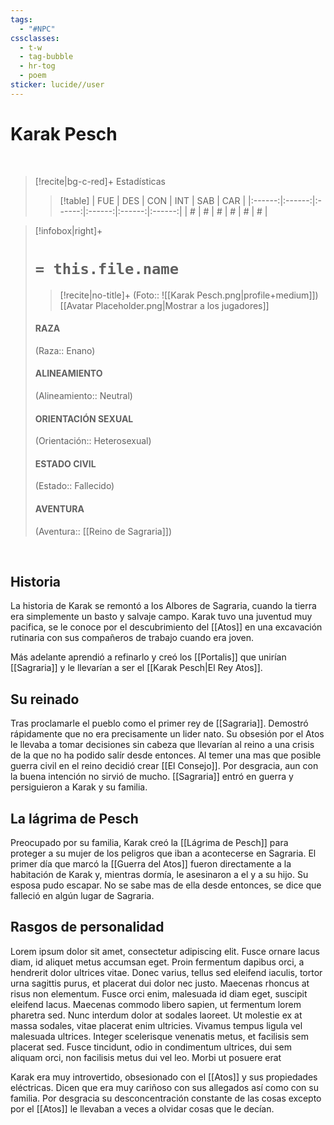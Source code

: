 ```yaml
---
tags:
  - "#NPC"
cssclasses:
  - t-w
  - tag-bubble
  - hr-tog
  - poem
sticker: lucide//user
---
```

<!--NOTA: Recuerda que deberás utilizar el plugin "Dataview" para poder usar al 100% las características de esta plantilla-->

# Karak Pesch
<br>

>[!recite|bg-c-red]+ Estadísticas
>>[!table]
>>|  FUE   |  DES   |  CON   |  INT   |  SAB   |  CAR   |
>>|:------:|:------:|:------:|:------:|:------:|:------:|
>>|  #  |  #  |  #  |  #  |  #  |  #  | <!--Edita esto-->

> [!infobox|right]+
># `= this.file.name` <!--No lo toques, se actualiza con el encabezado o el titulo de la página-->
>
>>[!recite|no-title]+
>>(Foto:: ![[Karak Pesch.png|profile+medium]])<!--edita esta imagen-->
>>[[Avatar Placeholder.png|Mostrar a los jugadores]] <!--muestra la imagen en grande-->
>
>#### RAZA
>(Raza:: Enano) <!--Edita la raza-->
>#### ALINEAMIENTO
>(Alineamiento:: Neutral) <!--Edita el alineamiento-->
>#### ORIENTACIÓN SEXUAL
>(Orientación:: Heterosexual) <!--Edita la orientación-->
>#### ESTADO CIVIL
>(Estado:: Fallecido)<!--Edita el Estado Civil-->
>#### AVENTURA
>(Aventura:: [[Reino de Sagraria]])<!--Edita la aventura-->

<br>

##  Historia
La historia de Karak se remontó a los Albores de Sagraria, cuando la tierra era simplemente un basto y salvaje campo. Karak tuvo una juventud muy pacifica, se le conoce por el descubrimiento del [[Atos]] en una excavación rutinaria con sus compañeros de trabajo cuando era joven.

Más adelante aprendió a refinarlo y creó los [[Portalis]] que unirían [[Sagraria]] y le llevarían a ser el [[Karak Pesch|El Rey Atos]].

## Su reinado
Tras proclamarle el pueblo como el primer rey de [[Sagraria]]. Demostró rápidamente que no era precisamente un lider nato. Su obsesión por el Atos le llevaba a tomar decisiones sin cabeza que llevarían al reino a una crisis de la que no ha podido salír desde entonces. Al temer una mas que posible guerra civil en el reino decidió crear [[El Consejo]]. Por desgracia, aun con la buena intención no sirvió de mucho. [[Sagraria]] entró en guerra y persiguieron a Karak y su familia.

## La lágrima de Pesch
Preocupado por su familia, Karak creó la [[Lágrima de Pesch]] para proteger a su mujer de los peligros que iban a acontecerse en Sagraria. El primer día que marcó la [[Guerra del Atos]] fueron directamente a la habitación de Karak y, mientras dormía, le asesinaron a el y a su hijo. Su esposa pudo escapar. No se sabe mas de ella desde entonces, se dice que falleció en algún lugar de Sagraria.

## Rasgos de personalidad
Lorem ipsum dolor sit amet, consectetur adipiscing elit. Fusce ornare lacus diam, id aliquet metus accumsan eget. Proin fermentum dapibus orci, a hendrerit dolor ultrices vitae. Donec varius, tellus sed eleifend iaculis, tortor urna sagittis purus, et placerat dui dolor nec justo. Maecenas rhoncus at risus non elementum. Fusce orci enim, malesuada id diam eget, suscipit eleifend lacus. Maecenas commodo libero sapien, ut fermentum lorem pharetra sed. Nunc interdum dolor at sodales laoreet. Ut molestie ex at massa sodales, vitae placerat enim ultricies. Vivamus tempus ligula vel malesuada ultrices. Integer scelerisque venenatis metus, et facilisis sem placerat sed. Fusce tincidunt, odio in condimentum ultrices, dui sem aliquam orci, non facilisis metus dui vel leo. Morbi ut posuere erat

Karak era muy introvertido, obsesionado con el [[Atos]] y sus propiedades eléctricas. Dicen que era muy cariñoso con sus allegados así como con su familia. Por desgracia su desconcentración constante de las cosas excepto por el [[Atos]] le llevaban a veces a olvidar cosas que le decían.